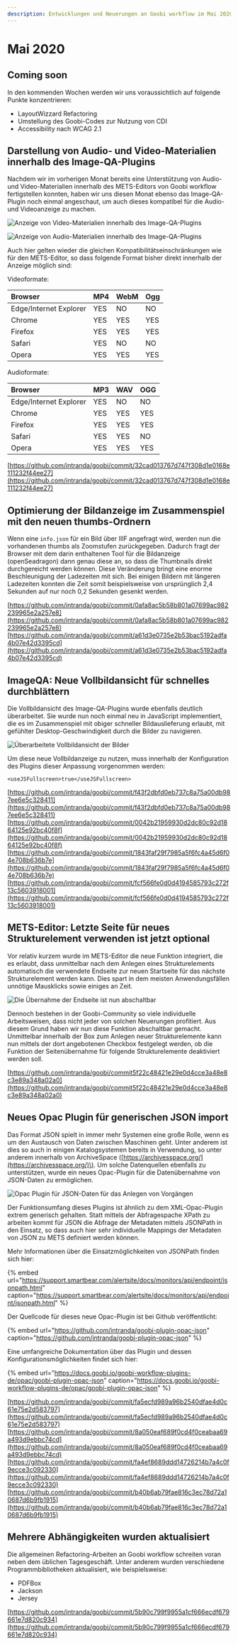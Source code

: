```yaml
---
description: Entwicklungen und Neuerungen an Goobi workflow im Mai 2020
---
```


# Mai 2020

## Coming soon

In den kommenden Wochen werden wir uns voraussichtlich auf folgende Punkte konzentrieren:

* LayoutWizzard Refactoring
* Umstellung des Goobi-Codes zur Nutzung von CDI
* Accessibility nach WCAG 2.1

## Darstellung von Audio- und Video-Materialien innerhalb des Image-QA-Plugins

Nachdem wir im vorherigen Monat bereits eine Unterstützung von Audio- und Video-Materialien innerhalb des METS-Editors von Goobi workflow fertigstellen konnten, haben wir uns diesen Monat ebenso das Image-QA-Plugin noch einmal angeschaut, um auch dieses kompatibel für die Audio- und Videoanzeige zu machen.

![Anzeige von Video-Materialien innerhalb des Image-QA-Plugins](../.gitbook/assets/2005_qa2.png)

![Anzeige von Audio-Materialien innerhalb des Image-QA-Plugins](../.gitbook/assets/2005_qa3.png)

Auch hier gelten wieder die gleichen Kompatibilitätseinschränkungen wie für den METS-Editor, so dass folgende Format bisher direkt innerhalb der Anzeige möglich sind:

Videoformate:

| Browser | MP4 | WebM | Ogg |
| :--- | :--- | :--- | :--- |
| Edge/Internet Explorer | YES | NO | NO |
| Chrome | YES | YES | YES |
| Firefox | YES | YES | YES |
| Safari | YES | NO | NO |
| Opera | YES | YES | YES |

Audioformate:

| Browser | MP3 | WAV | OGG |
| :--- | :--- | :--- | :--- |
| Edge/Internet Explorer | YES | NO | NO |
| Chrome | YES | YES | YES |
| Firefox | YES | YES | YES |
| Safari | YES | YES | NO |
| Opera | YES | YES | YES |

[https://github.com/intranda/goobi/commit/32cad013767d747f308d1e0168e111232f44ee27](https://github.com/intranda/goobi/commit/32cad013767d747f308d1e0168e111232f44ee27)

## Optimierung der Bildanzeige im Zusammenspiel mit den neuen thumbs-Ordnern

Wenn eine `info.json` für ein Bild über IIIF angefragt wird, werden nun die vorhandenen thumbs als Zoomstufen zurückgegeben. Dadurch fragt der Browser mit dem darin enthaltenen Tool für die Bildanzeige \(openSeadragon\) dann genau diese an, so dass die Thumbnails direkt durchgereicht werden können. Diese Veränderung bringt eine enorme Beschleunigung der Ladezeiten mit sich. Bei einigen Bildern mit längeren Ladezeiten konnten die Zeit somit beispielsweise von ursprünglich 2,4 Sekunden auf nur noch 0,2 Sekunden gesenkt werden.

[https://github.com/intranda/goobi/commit/0afa8ac5b58b801a07699ac982239965e2a257e8](https://github.com/intranda/goobi/commit/0afa8ac5b58b801a07699ac982239965e2a257e8) [https://github.com/intranda/goobi/commit/a61d3e0735e2b53bac5192adfa4b07e42d3395cd](https://github.com/intranda/goobi/commit/a61d3e0735e2b53bac5192adfa4b07e42d3395cd)

## ImageQA: Neue Vollbildansicht für schnelles durchblättern

Die Vollbildansicht des Image-QA-Plugins wurde ebenfalls deutlich überarbeitet. Sie wurde nun noch einmal neu in JavaScript implementiert, die es im Zusammenspiel mit obiger schneller Bildauslieferung erlaubt, mit gefühlter Desktop-Geschwindigkeit durch die Bilder zu navigieren.

![&#xDC;berarbeitete Vollbildansicht der Bilder](../.gitbook/assets/2005_qa1.png)

Um diese neue Vollbildanzeige zu nutzen, muss innerhalb der Konfiguration des Plugins dieser Anpassung vorgenommen werden:

```markup
<useJSFullscreen>true</useJSFullscreen>
```

[https://github.com/intranda/goobi/commit/f43f2dbfd0eb737c8a75a00db987ee6e5c328411](https://github.com/intranda/goobi/commit/f43f2dbfd0eb737c8a75a00db987ee6e5c328411) [https://github.com/intranda/goobi/commit/0042b21959930d2dc80c92d1864125e92bc40f8f](https://github.com/intranda/goobi/commit/0042b21959930d2dc80c92d1864125e92bc40f8f) [https://github.com/intranda/goobi/commit/1843faf29f7985a5f6fc4a45d6f04e708b636b7e](https://github.com/intranda/goobi/commit/1843faf29f7985a5f6fc4a45d6f04e708b636b7e) [https://github.com/intranda/goobi/commit/fcf566fe0d0d4194585793c272f13c5603918001](https://github.com/intranda/goobi/commit/fcf566fe0d0d4194585793c272f13c5603918001)

## METS-Editor: Letzte Seite für neues Strukturelement verwenden ist jetzt optional

Vor relativ kurzem wurde im METS-Editor die neue Funktion integriert, die es erlaubt, dass unmittelbar nach dem Anlegen eines Strukturelements automatisch die verwendete Endseite zur neuen Startseite für das nächste Strukturelement werden kann. Dies spart in dem meisten Anwendungsfällen unnötige Mausklicks sowie einiges an Zeit.

![Die &#xDC;bernahme der Endseite ist nun abschaltbar](../.gitbook/assets/2005_mets1.png)

Dennoch bestehen in der Goobi-Community so viele individuelle Arbeitsweisen, dass nicht jeder von solchen Neuerungen profitiert. Aus diesem Grund haben wir nun diese Funktion abschaltbar gemacht. Unmittelbar innerhalb der Box zum Anlegen neuer Strukturelemente kann nun mittels der dort angebotenen Checkbox festgelegt werden, ob die Funktion der Seitenübernahme für folgende Strukturelemente deaktiviert werden soll.

[https://github.com/intranda/goobi/commit5f22c48421e29e0d4cce3a48e8c3e89a348a02a0](https://github.com/intranda/goobi/commit5f22c48421e29e0d4cce3a48e8c3e89a348a02a0)

## Neues Opac Plugin für generischen JSON import

Das Format JSON spielt in immer mehr Systemen eine große Rolle, wenn es um den Austausch von Daten zwischen Maschinen geht. Unter anderem ist dies so auch in einigen Katalogsystemen bereits in Verwendung, so unter anderem innerhalb von ArchiveSpace \([https://archivesspace.org/](https://archivesspace.org/)\). Um solche Datenquellen ebenfalls zu unterstützen, wurde ein neues Opac-Plugin für die Datenübernahme von JSON-Daten zu ermöglichen.

![Opac Plugin f&#xFC;r JSON-Daten f&#xFC;r das Anlegen von Vorg&#xE4;ngen](../.gitbook/assets/2005_json.png)

Der Funktionsumfang dieses Plugins ist ähnlich zu dem XML-Opac-Plugin extrem generisch gehalten. Statt mittels der Abfragespache XPath zu arbeiten kommt für JSON die Abfrage der Metadaten mittels JSONPath in den Einsatz, so dass auch hier sehr individuelle Mappings der Metadaten von JSON zu METS definiert werden können.

Mehr Informationen über die Einsatzmöglichkeiten von JSONPath finden sich hier:

{% embed url="https://support.smartbear.com/alertsite/docs/monitors/api/endpoint/jsonpath.html" caption="https://support.smartbear.com/alertsite/docs/monitors/api/endpoint/jsonpath.html" %}

Der Quellcode für dieses neue Opac-Plugin ist bei Github veröffentlicht:

{% embed url="https://github.com/intranda/goobi-plugin-opac-json" caption="https://github.com/intranda/goobi-plugin-opac-json" %}

Eine umfangreiche Dokumentation über das Plugin und dessen Konfigurationsmöglichkeiten findet sich hier:

{% embed url="https://docs.goobi.io/goobi-workflow-plugins-de/opac/goobi-plugin-opac-json" caption="https://docs.goobi.io/goobi-workflow-plugins-de/opac/goobi-plugin-opac-json" %}

[https://github.com/intranda/goobi/commit/fa5ecfd989a96b2540dfae4d0c61e75e2d583797](https://github.com/intranda/goobi/commit/fa5ecfd989a96b2540dfae4d0c61e75e2d583797) [https://github.com/intranda/goobi/commit/8a050eaf689f0cd4f0ceabaa69a493d9ebbc74cd](https://github.com/intranda/goobi/commit/8a050eaf689f0cd4f0ceabaa69a493d9ebbc74cd) [https://github.com/intranda/goobi/commit/fa4ef8689ddd14726214b7a4c0f9ecce3c092330](https://github.com/intranda/goobi/commit/fa4ef8689ddd14726214b7a4c0f9ecce3c092330) [https://github.com/intranda/goobi/commit/b40b6ab79fae816c3ec78d72a10687d6b9fb1915](https://github.com/intranda/goobi/commit/b40b6ab79fae816c3ec78d72a10687d6b9fb1915)

## Mehrere Abhängigkeiten wurden aktualisiert

Die allgemeinen Refactoring-Arbeiten an Goobi workflow schreiten voran neben dem üblichen Tagesgeschäft. Unter anderem wurden verschiedene Programmbibliotheken aktualisiert, wie beispielsweise:

* PDFBox
* Jackson
* Jersey

[https://github.com/intranda/goobi/commit/5b90c799f9955a1cf666ecdf679661e7d820c934](https://github.com/intranda/goobi/commit/5b90c799f9955a1cf666ecdf679661e7d820c934)

